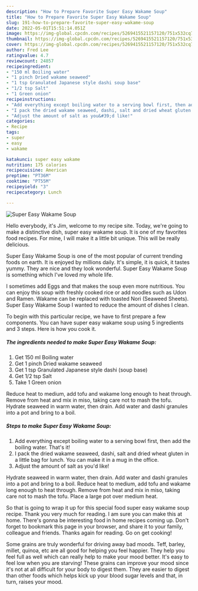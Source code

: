 ```yaml
---
description: "How to Prepare Favorite Super Easy Wakame Soup"
title: "How to Prepare Favorite Super Easy Wakame Soup"
slug: 191-how-to-prepare-favorite-super-easy-wakame-soup
date: 2022-05-01T15:51:14.051Z
image: https://img-global.cpcdn.com/recipes/5269415521157120/751x532cq70/super-easy-wakame-soup-recipe-main-photo.jpg
thumbnail: https://img-global.cpcdn.com/recipes/5269415521157120/751x532cq70/super-easy-wakame-soup-recipe-main-photo.jpg
cover: https://img-global.cpcdn.com/recipes/5269415521157120/751x532cq70/super-easy-wakame-soup-recipe-main-photo.jpg
author: Fred Lee
ratingvalue: 4.7
reviewcount: 24857
recipeingredient:
- "150 ml Boiling water"
- "1 pinch Dried wakame seaweed"
- "1 tsp Granulated Japanese style dashi soup base"
- "1/2 tsp Salt"
- "1 Green onion"
recipeinstructions:
- "Add everything except boiling water to a serving bowl first, then add the boiling water. That&#39;s it!"
- "I pack the dried wakame seaweed, dashi, salt and dried wheat gluten in a little bag for lunch. You can make it in a mug in the office."
- "Adjust the amount of salt as you&#39;d like!"
categories:
- Recipe
tags:
- super
- easy
- wakame

katakunci: super easy wakame 
nutrition: 175 calories
recipecuisine: American
preptime: "PT36M"
cooktime: "PT55M"
recipeyield: "3"
recipecategory: Lunch

---
```



![Super Easy Wakame Soup](https://img-global.cpcdn.com/recipes/5269415521157120/751x532cq70/super-easy-wakame-soup-recipe-main-photo.jpg)

Hello everybody, it's Jim, welcome to my recipe site. Today, we're going to make a distinctive dish, super easy wakame soup. It is one of my favorites food recipes. For mine, I will make it a little bit unique. This will be really delicious.

Super Easy Wakame Soup is one of the most popular of current trending foods on earth. It is enjoyed by millions daily. It's simple, it is quick, it tastes yummy. They are nice and they look wonderful. Super Easy Wakame Soup is something which I've loved my whole life.

I sometimes add Eggs and that makes the soup even more nutritious. You can enjoy this soup with freshly cooked rice or add noodles such as Udon and Ramen. Wakame can be replaced with toasted Nori (Seaweed Sheets). Super Easy Wakame Soup I wanted to reduce the amount of dishes I clean.


To begin with this particular recipe, we have to first prepare a few components. You can have super easy wakame soup using 5 ingredients and 3 steps. Here is how you cook it.

<!--inarticleads1-->

##### The ingredients needed to make Super Easy Wakame Soup:

1. Get 150 ml Boiling water
1. Get 1 pinch Dried wakame seaweed
1. Get 1 tsp Granulated Japanese style dashi (soup base)
1. Get 1/2 tsp Salt
1. Take 1 Green onion


Reduce heat to medium, add tofu and wakame long enough to heat through. Remove from heat and mix in miso, taking care not to mash the tofu. Hydrate seaweed in warm water, then drain. Add water and dashi granules into a pot and bring to a boil. 

<!--inarticleads2-->

##### Steps to make Super Easy Wakame Soup:

1. Add everything except boiling water to a serving bowl first, then add the boiling water. That&#39;s it!
1. I pack the dried wakame seaweed, dashi, salt and dried wheat gluten in a little bag for lunch. You can make it in a mug in the office.
1. Adjust the amount of salt as you&#39;d like!


Hydrate seaweed in warm water, then drain. Add water and dashi granules into a pot and bring to a boil. Reduce heat to medium, add tofu and wakame long enough to heat through. Remove from heat and mix in miso, taking care not to mash the tofu. Place a large pot over medium heat. 

So that is going to wrap it up for this special food super easy wakame soup recipe. Thank you very much for reading. I am sure you can make this at home. There's gonna be interesting food in home recipes coming up. Don't forget to bookmark this page in your browser, and share it to your family, colleague and friends. Thanks again for reading. Go on get cooking!

Some grains are truly wonderful for driving away bad moods. Teff, barley, millet, quinoa, etc are all good for helping you feel happier. They help you feel full as well which can really help to make your mood better. It's easy to feel low when you are starving! These grains can improve your mood since it's not at all difficult for your body to digest them. They are easier to digest than other foods which helps kick up your blood sugar levels and that, in turn, raises your mood.
